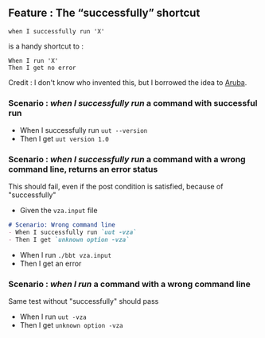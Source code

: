 ## Feature : The “successfully” shortcut

`when I successfully run 'X'`

is a handy shortcut to :

`When I run 'X'`  
`Then I get no error`

Credit : I don't know who invented this, but I borrowed the idea to [Aruba](https://github.com/cucumber/aruba/tree/main/features/).

### Scenario : *when I successfully run* a command with successful run

- When I successfully run `uut --version`
- Then I get `uut version 1.0`

### Scenario : *when I successfully run* a command with a wrong command line, returns an error status

This should fail, even if the post condition is satisfied, because of "successfully"

- Given the `vza.input` file
```md
# Scenario: Wrong command line
- When I successfully run `uut -vza`
- Then I get `unknown option -vza`
```
- When I run `./bbt vza.input`
- Then I get an error

### Scenario : *when I run* a command with a wrong command line

Same test without "successfully" should pass

- When I run `uut -vza`
- Then I get `unknown option -vza`


